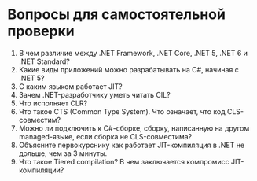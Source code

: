 # Вопросы для самостоятельной проверки

1. В чем различие между .NET Framework, .NET Core, .NET 5, .NET 6 и .NET Standard?
2. Какие виды приложений можно разрабатывать на C#, начиная с .NET 5?
3. С каким языком работает JIT?
4. Зачем .NET-разработчику уметь читать CIL?
5. Что исполняет CLR?
6. Что такое CTS (Common Type System). Что означает, что код CLS-совместим?
7. Можно ли подключить к C#-сборке, сборку, написанную на другом managed-языке, если сборка не CLS-совместима?
8. Объясните первокурснику как работает JIT-компиляция в .NET не дольше, чем за 3 минуты.
9. Что такое Tiered compilation? В чем заключается компромисс JIT-компиляции?